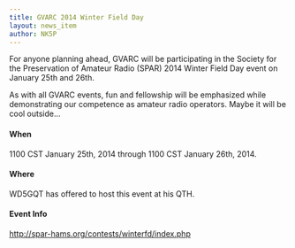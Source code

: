 ```yaml
---
title: GVARC 2014 Winter Field Day
layout: news_item
author: NK5P
---
```


For anyone planning ahead, GVARC will be participating in the Society for the Preservation of Amateur Radio 
(SPAR) 2014 Winter Field Day event on January 25th and 26th.

As with all GVARC events, fun and fellowship will be emphasized while demonstrating our competence as 
amateur radio operators.  Maybe it will be cool outside...

#### When
1100 CST January 25th, 2014 through 1100 CST January 26th, 2014.

#### Where
WD5GQT has offered to host this event at his QTH.

#### Event Info
<http://spar-hams.org/contests/winterfd/index.php>
	
